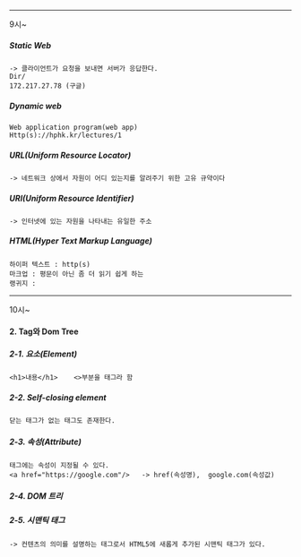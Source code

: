 ***
9시~

##### Static Web
    -> 클라이언트가 요청을 보내면 서버가 응답한다.
    Dir/
    172.217.27.78 (구글)

##### Dynamic web
    Web application program(web app)
    Http(s)://hphk.kr/lectures/1

##### URL(Uniform Resource Locator)
    -> 네트워크 상에서 자원이 어디 있는지를 알려주기 위한 고유 규약이다
##### URI(Uniform Resource Identifier)
    -> 인터넷에 있는 자원을 나타내는 유일한 주소


##### HTML(Hyper Text Markup Language)

    하이퍼 텍스트 : http(s)
    마크업 : 평문이 아닌 좀 더 읽기 쉽게 하는
    랭귀지 : 

***
10시~
#### 2. Tag와 Dom Tree
#####	2-1. 요소(Element)
	<h1>내용</h1>    <>부분을 태그라 함
#####	2-2. Self-closing element
	닫는 태그가 없는 태그도 존재한다.
#####	2-3. 속성(Attribute)
	태그에는 속성이 지정될 수 있다.
	<a href="https://google.com"/>   -> href(속성명),  google.com(속성값)
#####   2-4. DOM 트리

#####   2-5. 시맨틱 태그
    -> 컨텐츠의 의미를 설명하는 태그로서 HTML5에 새롭게 추가된 시맨틱 태그가 있다.
    